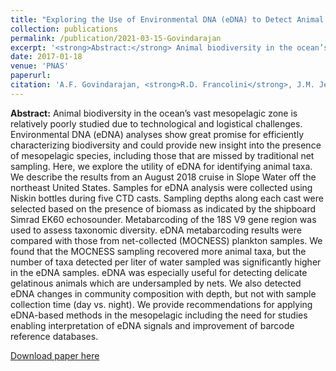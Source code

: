 ```yaml
---
title: "Exploring the Use of Environmental DNA (eDNA) to Detect Animal Taxa in the Mesopelagic Zone"
collection: publications
permalink: /publication/2021-03-15-Govindarajan
excerpt: '<strong>Abstract:</strong> Animal biodiversity in the ocean’s vast mesopelagic zone is relatively poorly studied due to technological and logistical...' 
date: 2017-01-18
venue: 'PNAS'
paperurl: 
citation: 'A.F. Govindarajan, <strong>R.D. Francolini</strong>, J.M. Jech, A.C. Lavery, J.K. Llopez, P.H. Wiebe, W.G. Zhang. (2021) Exploring the Use of Environmental DNA (eDNA) to Detect Animal Taxa in the Mesopelagic Zone. Frontiers in Ecology and Evolution. Vol. 9, doi: 10.3389/fevo.2021.574877.'
---
```



**Abstract:** Animal biodiversity in the ocean’s vast mesopelagic zone is relatively poorly studied due to technological and logistical challenges. Environmental DNA (eDNA) analyses show great promise for efficiently characterizing biodiversity and could provide new insight into the presence of mesopelagic species, including those that are missed by traditional net sampling. Here, we explore the utility of eDNA for identifying animal taxa. We describe the results from an August 2018 cruise in Slope Water off the northeast United States. Samples for eDNA analysis were collected using Niskin bottles during five CTD casts. Sampling depths along each cast were selected based on the presence of biomass as indicated by the shipboard Simrad EK60 echosounder. Metabarcoding of the 18S V9 gene region was used to assess taxonomic diversity. eDNA metabarcoding results were compared with those from net-collected (MOCNESS) plankton samples. We found that the MOCNESS sampling recovered more animal taxa, but the number of taxa detected per liter of water sampled was significantly higher in the eDNA samples. eDNA was especially useful for detecting delicate gelatinous animals which are undersampled by nets. We also detected eDNA changes in community composition with depth, but not with sample collection time (day vs. night). We provide recommendations for applying eDNA-based methods in the mesopelagic including the need for studies enabling interpretation of eDNA signals and improvement of barcode reference databases.

[Download paper here](https://www.frontiersin.org/articles/10.3389/fevo.2021.574877/full)
